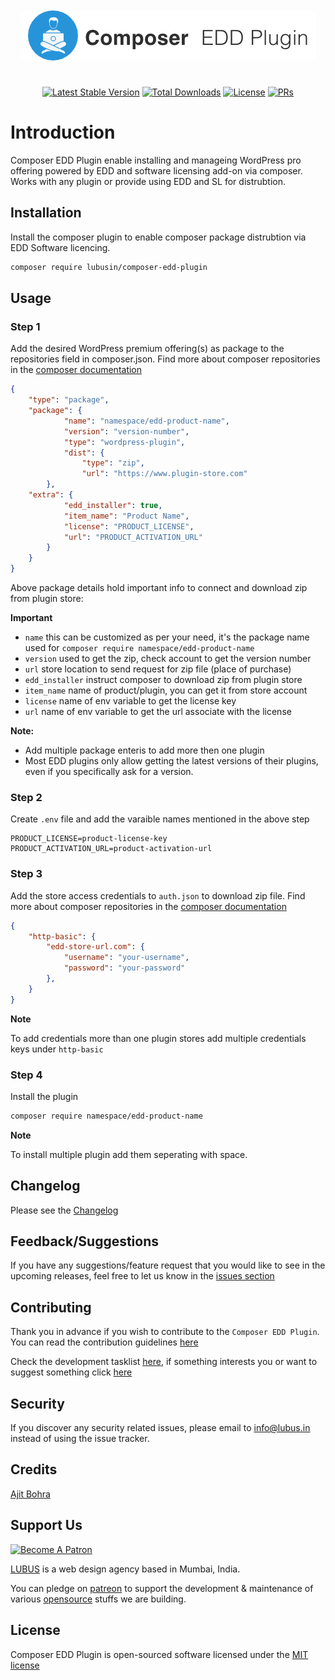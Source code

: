 <p align="center" style="font-size: 34px; font-weight: bold">
    <img src=".github/logo.png" alt="Composer EDD Plugin"/>
</p>
<p align="center">
    <a href="https://packagist.org/packages/lubusin/composer-edd-plugin"><img src="https://poser.pugx.org/lubusin/composer-edd-plugin/v/stable" alt="Latest Stable Version"></a>
    <a href="https://packagist.org/packages/lubusin/composer-edd-plugin"><img src="https://poser.pugx.org/lubusin/composer-edd-plugin/downloads" alt="Total Downloads"></a>
    <a href="https://github.com/lubusin/composer-edd-plugin/blob/master/LICENSE.txt"><img src="https://poser.pugx.org/lubusin/composer-edd-plugin/license" alt="License"></a>
    <a href="https://github.com/lubusin/composer-edd-plugin/blob/master/contributing.md"><img src="https://img.shields.io/badge/PRs-welcome-brightgreen.svg" alt="PRs"></a>
</p>

# Introduction
Composer EDD Plugin enable installing and manageing WordPress pro offering powered by EDD and software licensing add-on via composer. Works with any plugin or provide using EDD and SL for distrubtion.

## Installation

Install the composer plugin to enable composer package distrubtion via EDD Software licencing.

``` bash
composer require lubusin/composer-edd-plugin
```

## Usage 
### Step 1
Add the desired WordPress premium offering(s) as package to the repositories field in composer.json. Find more about composer repositories in the [composer documentation](https://getcomposer.org/doc/05-repositories.md#package-2)

``` json
{
    "type": "package",
    "package": {
            "name": "namespace/edd-product-name",
            "version": "version-number",
            "type": "wordpress-plugin",
            "dist": {
                "type": "zip",
                "url": "https://www.plugin-store.com"
        },
    "extra": {
            "edd_installer": true,
            "item_name": "Product Name",
            "license": "PRODUCT_LICENSE",
            "url": "PRODUCT_ACTIVATION_URL"
        }
    }
}
```

Above package details hold important info to connect and download zip from plugin store:

**Important**
- `name` this can be customized as per your need, it's the package name used for `composer require namespace/edd-product-name`
- `version` used to get the zip, check account to get the version number
- `url` store location to send request for zip file (place of purchase)
- `edd_installer` instruct composer to download zip from plugin store
- `item_name` name of product/plugin, you can get it from store account
- `license` name of env variable to get the license key
- `url` name of env variable to get the url associate with the license

**Note:**
- Add multiple package enteris to add more then one plugin
- Most EDD plugins only allow getting the latest versions of their plugins, even if you specifically ask for a version.

### Step 2

Create `.env` file and add the varaible names mentioned in the above step

```
PRODUCT_LICENSE=product-license-key
PRODUCT_ACTIVATION_URL=product-activation-url
```

### Step 3

Add the store access credentials to `auth.json` to download zip file. Find more about composer repositories in the [composer documentation](https://getcomposer.org/doc/articles/http-basic-authentication.md) 

``` json
{
    "http-basic": {
        "edd-store-url.com": {
            "username": "your-username",
            "password": "your-password"
        },
    }
}
```

**Note**

To add credentials more than one plugin stores add multiple credentials keys under `http-basic` 

### Step 4

Install the plugin 

``` bash
composer require namespace/edd-product-name 
```

**Note**

To install multiple plugin add them seperating with space.

## Changelog

Please see the [Changelog](CHANGELOG.md) 

## Feedback/Suggestions

If you have any suggestions/feature request that you would like to see in the upcoming releases, feel free to let us know in the [issues section](https://github.com/lubusIN/composer-edd-plugin/issues)

## Contributing

Thank you in advance if you wish to contribute to the `Composer EDD Plugin`. You can read the contribution guidelines [here](CONTRIBUTING.md)

Check the development tasklist [here](https://github.com/lubusIN/composer-edd-plugin/projects/1), if something interests you or want to suggest something click [here](https://github.com/lubusIN/composer-edd-plugin/issues)

## Security

If you discover any security related issues, please email to [info@lubus.in](mailto:info@lubus.com) instead of using the issue tracker.

## Credits

[Ajit Bohra](http://https://twitter.com/ajitbohra)

##  Support Us

<a href="https://www.patreon.com/lubus">
<img src="https://c5.patreon.com/external/logo/become_a_patron_button.png" alt="Become A Patron"/>
</a>

[LUBUS](http://lubus.in) is a web design agency based in Mumbai, India.

You can pledge on [patreon](https://www.patreon.com/lubus) to support the development & maintenance of various [opensource](https://github.com/lubusIN/) stuffs we are building.

## License

Composer EDD Plugin is open-sourced software licensed under the [MIT license](LICENSE)
